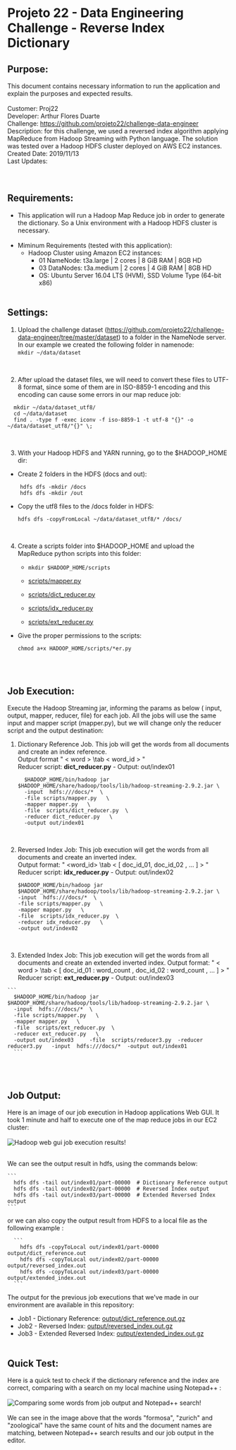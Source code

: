 # Projeto 22 - Data Engineering Challenge - Reverse Index Dictionary <br>

## Purpose: 
 This document contains necessary information to run the application and explain the purposes and expected results. <br />
<br />
Customer: Proj22 <br />
Developer: Arthur Flores Duarte <br />
Challenge: https://github.com/projeto22/challenge-data-engineer
Description: for this challenge, we used a reversed index algorithm applying MapReduce from Hadoop Streaming with Python language. The solution was tested over a Hadoop HDFS cluster deployed on AWS EC2 instances.
<br />
Created Date: 2019/11/13 <br />
Last Updates:  <br />
<br /><br />


## Requirements:
- This application will run a Hadoop Map Reduce job in order to generate the dictionary. So a Unix environment with a Hadoop HDFS cluster is necessary. <br /><br />
- Miminum Requirements (tested with this application):
  - Hadoop Cluster using Amazon EC2 instances:
    - 01 NameNode:  t3a.large	 | 2 cores | 8 GiB RAM | 8GB HD
    - 03 DataNodes: t3a.medium | 2 cores | 4 GiB RAM | 8GB HD
    - OS: Ubuntu Server 16.04 LTS (HVM), SSD Volume Type (64-bit x86)
  <br /><br />
  
## Settings:
1. Upload the challenge dataset (https://github.com/projeto22/challenge-data-engineer/tree/master/dataset) to a folder in the NameNode server. In our example we created the following folder in namenode: <br />
    ` mkdir ~/data/dataset  `
  <br />
  
2. After upload the dataset files, we will need to convert these files to UTF-8 format, since some of them are in ISO-8859-1 encoding and this encoding can cause some errors in our map reduce job: 

  ```
    mkdir ~/data/dataset_utf8/ 
    cd ~/data/dataset  
    find . -type f -exec iconv -f iso-8859-1 -t utf-8 "{}" -o ~/data/dataset_utf8/"{}" \; 
  ```

<br />

3. With your Hadoop HDFS and YARN running, go to the $HADOOP_HOME dir:
  - Create 2 folders in the HDFS (docs and out):
  
  ``` 
      hdfs dfs -mkdir /docs
      hdfs dfs -mkdir /out 
  ```
   
  - Copy the utf8 files to the /docs folder in HDFS:
  
    ` hdfs dfs -copyFromLocal ~/data/dataset_utf8/* /docs/ `
  
<br />

4. Create a scripts folder into $HADOOP_HOME and upload the MapReduce python scripts into this folder:
    
    - ` mkdir $HADOOP_HOME/scripts `
    
    - [scripts/mapper.py](scripts/mapper.py)
    - [scripts/dict_reducer.py](scripts/dict_reducer.py)
    - [scripts/idx_reducer.py](scripts/idx_reducer.py)
    - [scripts/ext_reducer.py](scripts/ext_reducer.py)

  - Give the proper permissions to the scripts:<br />

    ` chmod a+x HADOOP_HOME/scripts/*er.py `

<br />
<br />

## Job Execution:
Execute the Hadoop Streaming jar, informing the params as below ( input, output, mapper, reducer, file) for each job. All the jobs will use the same input and mapper script (mapper.py), but we will change only the reducer script and the output destination: <br />

  1. Dictionary Reference Job. This job will get the words from all documents and create an index reference. <br/>
    Output format " < word > \tab < word_id > " <br/>
    Reducer script: **dict_reducer.py** - Output: out/index01

      ```
        $HADOOP_HOME/bin/hadoop jar $HADOOP_HOME/share/hadoop/tools/lib/hadoop-streaming-2.9.2.jar \
        -input  hdfs:///docs/*  \
        -file scripts/mapper.py   \
        -mapper mapper.py   \
        -file  scripts/dict_reducer.py  \
        -reducer dict_reducer.py   \
        -output out/index01
      ```
  <br/>

  2. Reversed Index Job: This job execution will get the words from all documents and create an inverted index. <br/>
      Output format: " <word_id> \tab < [ doc_id_01, doc_id_02 , ... ] > " <br/>
      Reducer script: **idx_reducer.py** - Output: out/index02

      ```
      $HADOOP_HOME/bin/hadoop jar $HADOOP_HOME/share/hadoop/tools/lib/hadoop-streaming-2.9.2.jar \
      -input  hdfs:///docs/*  \
      -file scripts/mapper.py   \
      -mapper mapper.py   \
      -file  scripts/idx_reducer.py  \
      -reducer idx_reducer.py   \
      -output out/index02
      ```
      <br />

  3. Extended Index Job: This job execution will get the words from all documents and create an extended inverted index.
      Output format: " < word > \tab < [ doc_id_01 : word_count , doc_id_02 : word_count , ... ] > " <br/>
      Reducer script: **ext_reducer.py** - Output: out/index03

    ```
      $HADOOP_HOME/bin/hadoop jar $HADOOP_HOME/share/hadoop/tools/lib/hadoop-streaming-2.9.2.jar \
      -input  hdfs:///docs/*  \
      -file scripts/mapper.py   \
      -mapper mapper.py   \
      -file  scripts/ext_reducer.py  \
      -reducer ext_reducer.py   \
      -output out/index03	  -file  scripts/reducer3.py  -reducer reducer3.py   -input  hdfs:///docs/*  -output out/index01
      ```

<br />
<br />

## Job Output:
Here is an image of our job execution in Hadoop applications Web GUI. It took 1 minute and half to execute one of the map reduce jobs in our EC2 cluster: <br/> <br/>
![Hadoop web gui job execution results!](/img/Dict_Index_MapReduce_Job_Result.png "Hadoop web gui job result")
 <br/> <br/>

We can see the output result in hdfs, using the commands below: <br />

    ``` 
      hdfs dfs -tail out/index01/part-00000  # Dictionary Reference output
      hdfs dfs -tail out/index02/part-00000  # Reversed Index output
      hdfs dfs -tail out/index03/part-00000  # Extended Reversed Index output
    ``` 
    
   or we can also copy the output result from HDFS to a local file as the following example : <br />

      ```
        hdfs dfs -copyToLocal out/index01/part-00000 output/dict_reference.out    
        hdfs dfs -copyToLocal out/index02/part-00000 output/reversed_index.out     
        hdfs dfs -copyToLocal out/index03/part-00000 output/extended_index.out    
      ```
      
  The output for the previous job executions that we've made in our environment are available in this repository:
  - Job1 - Dictionary Reference: [output/dict_reference.out.gz](output/dict_reference.out.gz)
  - Job2 - Reversed Index: [output/reversed_index.out.gz](output/reversed_index.out.gz)
  - Job3 - Extended Reversed Index: [output/extended_index.out.gz](output/extended_index.out.gz)
  <br/><br/>
  
## Quick Test:
Here is a quick test to check if the dictionary reference and the index are correct, comparing with a search on my local machine using Notepad++ : <br/> <br/>
![Comparing some words from job output and Notepad++ search!](/img/TestResults.png "Quick test results")
 <br/> <br/>
 We can see in the image above that the words "formosa", "zurich" and "zoological" have the same count of hits and the document names are matching, between Notepad++ search results and our job output in the editor.



<br /><br />
